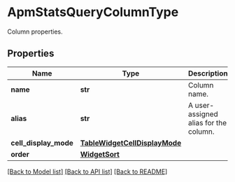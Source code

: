 # ApmStatsQueryColumnType

Column properties.

## Properties

| Name                  | Type                                                            | Description                           | Notes      |
| --------------------- | --------------------------------------------------------------- | ------------------------------------- | ---------- |
| **name**              | **str**                                                         | Column name.                          |
| **alias**             | **str**                                                         | A user-assigned alias for the column. | [optional] |
| **cell_display_mode** | [**TableWidgetCellDisplayMode**](TableWidgetCellDisplayMode.md) |                                       | [optional] |
| **order**             | [**WidgetSort**](WidgetSort.md)                                 |                                       | [optional] |

[[Back to Model list]](README.md#documentation-for-models) [[Back to API list]](README.md#documentation-for-api-endpoints) [[Back to README]](README.md)
